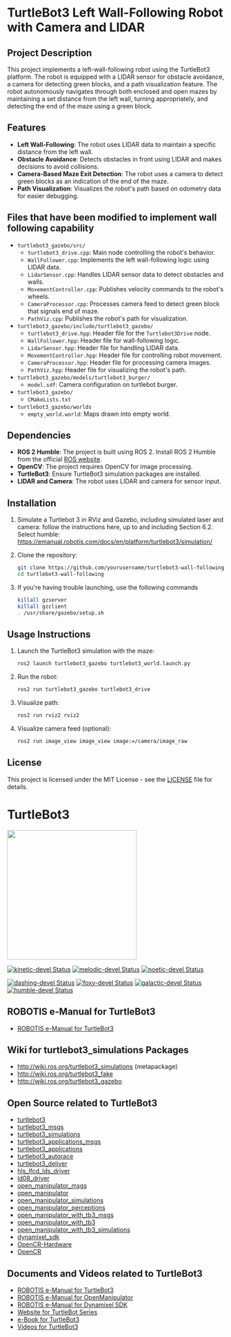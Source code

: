 # TurtleBot3 Left Wall-Following Robot with Camera and LIDAR

## Project Description
This project implements a left-wall-following robot using the TurtleBot3 platform. The robot is equipped with a LIDAR sensor for obstacle avoidance, a camera for detecting green blocks, and a path visualization feature. The robot autonomously navigates through both enclosed and open mazes by maintaining a set distance from the left wall, turning appropriately, and detecting the end of the maze using a green block.

## Features
- **Left Wall-Following**: The robot uses LIDAR data to maintain a specific distance from the left wall.
- **Obstacle Avoidance**: Detects obstacles in front using LIDAR and makes decisions to avoid collisions.
- **Camera-Based Maze Exit Detection**: The robot uses a camera to detect green blocks as an indication of the end of the maze.
- **Path Visualization**: Visualizes the robot's path based on odometry data for easier debugging.
  
## Files that have been modified to implement wall following capability

- `turtlebot3_gazebo/src/`
  - `turtlebot3_drive.cpp`: Main node controlling the robot's behavior.
  - `WallFollower.cpp`: Implements the left wall-following logic using LIDAR data.
  - `LidarSensor.cpp`: Handles LIDAR sensor data to detect obstacles and walls.
  - `MovementController.cpp`: Publishes velocity commands to the robot's wheels.
  - `CameraProcessor.cpp`: Processes camera feed to detect green block that signals end of maze.
  - `PathViz.cpp`: Publishes the robot's path for visualization.
- `turtlebot3_gazebo/include/turtlebot3_gazebo/`
  - `turtlebot3_drive.hpp`: Header file for the `Turtlebot3Drive` node.
  - `WallFollower.hpp`: Header file for wall-following logic.
  - `LidarSensor.hpp`: Header file for handling LIDAR data.
  - `MovementController.hpp`: Header file for controlling robot movement.
  - `CameraProcessor.hpp`: Header file for processing camera images.
  - `PathViz.hpp`: Header file for visualizing the robot's path.
- `turtlebot3_gazebo/models/turtlebot3_burger/`
  - `model.sdf`: Camera configuration on turtlebot burger.
- `turtlebot3_gazebo/`
  - `CMakeLists.txt`
- `turtlebot3_gazebo/worlds`
  - `empty_world.world`: Maps drawn into empty world.
  
## Dependencies
- **ROS 2 Humble**: The project is built using ROS 2. Install ROS 2 Humble from the official [ROS website](https://docs.ros.org/en/humble/Installation.html).
- **OpenCV**: The project requires OpenCV for image processing.
- **TurtleBot3**: Ensure TurtleBot3 simulation packages are installed.
- **LIDAR and Camera**: The robot uses LIDAR and camera for sensor input.

## Installation
1. Simulate a Turtlebot 3 in RViz and Gazebo, including simulated laser and camera:
   follow the instructions here, up to and including Section 6.2. Select humble:
   https://emanual.robotis.com/docs/en/platform/turtlebot3/simulation/

2. Clone the repository:
   ```bash
   git clone https://github.com/yourusername/turtlebot3-wall-following.git
   cd turtlebot3-wall-following

3. If you're having trouble launching, use the following commands
   ```bash
   killall gzserver
   killall gzclient
   . /usr/share/gazebo/setup.sh


## Usage Instructions

1. Launch the TurtleBot3 simulation with the maze:
   ```bash
   ros2 launch turtlebot3_gazebo turtlebot3_world.launch.py
2. Run the robot:
   ```bash
   ros2 run turtlebot3_gazebo turtlebot3_drive

4. Visualize path:
   ```bash
   ros2 run rviz2 rviz2

5. Visualize camera feed (optional):
   ```bash
   ros2 run image_view image_view image:=/camera/image_raw
   
## License
This project is licensed under the MIT License - see the [LICENSE](LICENSE) file for details.


# TurtleBot3
<img src="https://github.com/ROBOTIS-GIT/emanual/blob/master/assets/images/platform/turtlebot3/logo_turtlebot3.png" width="300">

[![kinetic-devel Status](https://github.com/ROBOTIS-GIT/turtlebot3_simulations/workflows/kinetic-devel/badge.svg)](https://github.com/ROBOTIS-GIT/turtlebot3_simulations/tree/kinetic-devel)
[![melodic-devel Status](https://github.com/ROBOTIS-GIT/turtlebot3_simulations/workflows/melodic-devel/badge.svg)](https://github.com/ROBOTIS-GIT/turtlebot3_simulations/tree/melodic-devel)
[![noetic-devel Status](https://github.com/ROBOTIS-GIT/turtlebot3_simulations/workflows/noetic-devel/badge.svg)](https://github.com/ROBOTIS-GIT/turtlebot3_simulations/tree/noetic-devel)

[![dashing-devel Status](https://github.com/ROBOTIS-GIT/turtlebot3_simulations/workflows/dashing-devel/badge.svg)](https://github.com/ROBOTIS-GIT/turtlebot3_simulations/tree/dashing-devel)
[![foxy-devel Status](https://github.com/ROBOTIS-GIT/turtlebot3_simulations/workflows/foxy-devel/badge.svg)](https://github.com/ROBOTIS-GIT/turtlebot3_simulations/tree/foxy-devel)
[![galactic-devel Status](https://github.com/ROBOTIS-GIT/turtlebot3_simulations/workflows/galactic-devel/badge.svg)](https://github.com/ROBOTIS-GIT/turtlebot3_simulations/tree/galactic-devel)
[![humble-devel Status](https://github.com/ROBOTIS-GIT/turtlebot3_simulations/workflows/humble-devel/badge.svg)](https://github.com/ROBOTIS-GIT/turtlebot3_simulations/tree/humble-devel)

## ROBOTIS e-Manual for TurtleBot3
- [ROBOTIS e-Manual for TurtleBot3](http://turtlebot3.robotis.com/)

## Wiki for turtlebot3_simulations Packages
- http://wiki.ros.org/turtlebot3_simulations (metapackage)
- http://wiki.ros.org/turtlebot3_fake
- http://wiki.ros.org/turtlebot3_gazebo

## Open Source related to TurtleBot3
- [turtlebot3](https://github.com/ROBOTIS-GIT/turtlebot3)
- [turtlebot3_msgs](https://github.com/ROBOTIS-GIT/turtlebot3_msgs)
- [turtlebot3_simulations](https://github.com/ROBOTIS-GIT/turtlebot3_simulations)
- [turtlebot3_applications_msgs](https://github.com/ROBOTIS-GIT/turtlebot3_applications_msgs)
- [turtlebot3_applications](https://github.com/ROBOTIS-GIT/turtlebot3_applications)
- [turtlebot3_autorace](https://github.com/ROBOTIS-GIT/turtlebot3_autorace)
- [turtlebot3_deliver](https://github.com/ROBOTIS-GIT/turtlebot3_deliver)
- [hls_lfcd_lds_driver](https://github.com/ROBOTIS-GIT/hls_lfcd_lds_driver)
- [ld08_driver](https://github.com/ROBOTIS-GIT/ld08_driver)
- [open_manipulator_msgs](https://github.com/ROBOTIS-GIT/open_manipulator_msgs)
- [open_manipulator](https://github.com/ROBOTIS-GIT/open_manipulator)
- [open_manipulator_simulations](https://github.com/ROBOTIS-GIT/open_manipulator_simulations)
- [open_manipulator_perceptions](https://github.com/ROBOTIS-GIT/open_manipulator_perceptions)
- [open_manipulator_with_tb3_msgs](https://github.com/ROBOTIS-GIT/open_manipulator_with_tb3_msgs)
- [open_manipulator_with_tb3](https://github.com/ROBOTIS-GIT/open_manipulator_with_tb3)
- [open_manipulator_with_tb3_simulations](https://github.com/ROBOTIS-GIT/open_manipulator_with_tb3_simulations)
- [dynamixel_sdk](https://github.com/ROBOTIS-GIT/DynamixelSDK)
- [OpenCR-Hardware](https://github.com/ROBOTIS-GIT/OpenCR-Hardware)
- [OpenCR](https://github.com/ROBOTIS-GIT/OpenCR)

## Documents and Videos related to TurtleBot3
- [ROBOTIS e-Manual for TurtleBot3](http://turtlebot3.robotis.com/)
- [ROBOTIS e-Manual for OpenManipulator](http://emanual.robotis.com/docs/en/platform/openmanipulator/)
- [ROBOTIS e-Manual for Dynamixel SDK](http://emanual.robotis.com/docs/en/software/dynamixel/dynamixel_sdk/overview/)
- [Website for TurtleBot Series](http://www.turtlebot.com/)
- [e-Book for TurtleBot3](https://community.robotsource.org/t/download-the-ros-robot-programming-book-for-free/51/)
- [Videos for TurtleBot3 ](https://www.youtube.com/playlist?list=PLRG6WP3c31_XI3wlvHlx2Mp8BYqgqDURU)
